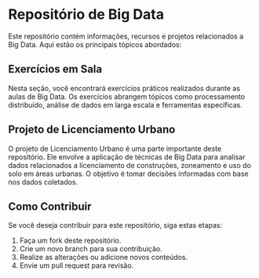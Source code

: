 # Repositório de Big Data

Este repositório contém informações, recursos e projetos relacionados a Big Data. Aqui estão os principais tópicos abordados:

## Exercícios em Sala

Nesta seção, você encontrará exercícios práticos realizados durante as aulas de Big Data. Os exercícios abrangem tópicos como processamento distribuído, análise de dados em larga escala e ferramentas específicas.

## Projeto de Licenciamento Urbano

O projeto de Licenciamento Urbano é uma parte importante deste repositório. Ele envolve a aplicação de técnicas de Big Data para analisar dados relacionados a licenciamento de construções, zoneamento e uso do solo em áreas urbanas. O objetivo é tomar decisões informadas com base nos dados coletados.

## Como Contribuir

Se você deseja contribuir para este repositório, siga estas etapas:

1. Faça um fork deste repositório.
2. Crie um novo branch para sua contribuição.
3. Realize as alterações ou adicione novos conteúdos.
4. Envie um pull request para revisão.









